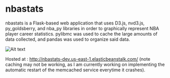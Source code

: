 # nbastats

<p>nbastats is a Flask-based web application that uses D3.js, nvd3.js, py_goldsberry, and nba_py libraries in order to graphically represent NBA player career statistics. pylibmc was used to cache the large amounts of data collected, and pandas was used to organize said data.</p>

![Alt text](http://imgur.com/a/We1O2 "Comparing Lebron James' and Kobe Bryant's career points.")

Hosted at : http://nbastats-dev.us-east-1.elasticbeanstalk.com/ (note caching may not be working, as I am currently working on implementing the automatic restart of the memcached service everytime it crashes). 
